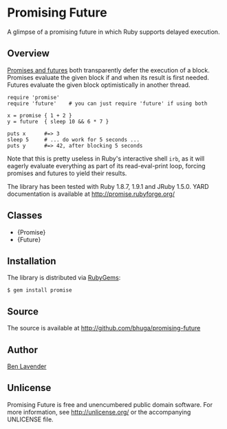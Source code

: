 # Promising Future
A glimpse of a promising future in which Ruby supports delayed execution.

## Overview
[Promises and futures][] both transparently defer the execution of a block.
Promises evaluate the given block if and when its result is first needed.
Futures evaluate the given block optimistically in another thread.

    require 'promise'
    require 'future'    # you can just require 'future' if using both
    
    x = promise { 1 + 2 }
    y = future  { sleep 10 && 6 * 7 }
    
    puts x      #=> 3
    sleep 5     # ... do work for 5 seconds ...
    puts y      #=> 42, after blocking 5 seconds

Note that this is pretty useless in Ruby's interactive shell `irb`, as it
will eagerly evaluate everything as part of its read-eval-print loop,
forcing promises and futures to yield their results.

The library has been tested with Ruby 1.8.7, 1.9.1 and JRuby 1.5.0.
YARD documentation is available at <http://promise.rubyforge.org/>

## Classes

 * {Promise}
 * {Future}

## Installation
The library is distributed via [RubyGems](http://rubygems.org/):

    $ gem install promise

## Source
The source is available at <http://github.com/bhuga/promising-future>

## Author
[Ben Lavender](http://github.com/bhuga)

## Unlicense
Promising Future is free and unencumbered public domain software. For more
information, see <http://unlicense.org/> or the accompanying UNLICENSE file.

[Promises and futures]: http://en.wikipedia.org/wiki/Futures_and_promises
